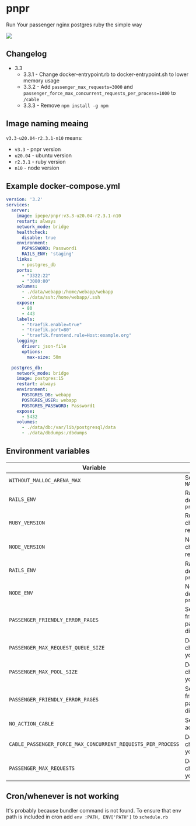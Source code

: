 # pnpr
Run Your passenger nginx postgres ruby the simple way

<a href="https://hub.docker.com/r/ipepe/pnpr/tags"><img src="https://img.shields.io/docker/pulls/ipepe/pnpr"></a>

## Changelog
 * 3.3
   * 3.3.1 - Change docker-entrypoint.rb to docker-entrypoint.sh to lower memory usage
   * 3.3.2 - Add `passenger_max_requests=3000` and `passenger_force_max_concurrent_requests_per_process=1000` to `/cable`
   * 3.3.3 - Remove `npm install -g npm`


## Image naming meaing

`v3.3-u20.04-r2.3.1-n10` means:
 * `v3.3` - pnpr version
 * `u20.04` - ubuntu version
 * `r2.3.1` - ruby version
 * `n10` - node version

## Example docker-compose.yml

```yaml
version: '3.2'
services:
  server:
    image: ipepe/pnpr:v3.3-u20.04-r2.3.1-n10
    restart: always
    network_mode: bridge
    healthcheck:
      disable: true
    environment:
      PGPASSWORD: Password1
      RAILS_ENV: 'staging'
    links:
      - postgres_db
    ports:
      - "3322:22"
      - "3080:80"
    volumes:
      - ./data/webapp:/home/webapp/webapp
      - ./data/ssh:/home/webapp/.ssh
    expose:
      - 80
      - 443
    labels:
      - "traefik.enable=true"
      - "traefik.port=80"
      - "traefik.frontend.rule=Host:example.org"
    logging:
      driver: json-file
      options:
        max-size: 50m

  postgres_db:
    network_mode: bridge
    image: postgres:15
    restart: always
    environment:
      POSTGRES_DB: webapp
      POSTGRES_USER: webapp
      POSTGRES_PASSWORD: Password1
    expose:
      - 5432
    volumes:
      - ./data/db:/var/lib/postgresql/data
      - ./data/dbdumps:/dbdumps
```

## Environment variables

| Variable                                                    | Description                                                         |
|-------------------------------------------------------------|---------------------------------------------------------------------|
| `WITHOUT_MALLOC_ARENA_MAX`                                  | Set to `1` to disable `MALLOC_ARENA_MAX=2`                          |
| `RAILS_ENV`                                                 | Rails environment, defaults to `production`                         |
| `RUBY_VERSION`                                              | Ruby version, changing it will not reinstall rbenv                  |
| `NODE_VERSION`                                              | Node version, changing it will not reinstall nodenv                 |
| `RAILS_ENV`                                                 | Rails environment, defaults to `production`                         |
| `NODE_ENV`                                                  | Node environment, defaults to `production`                          |
| `PASSENGER_FRIENDLY_ERROR_PAGES`                            | Set to `on` to enable friendly error pages. Set to `off` to disable |
| `PASSENGER_MAX_REQUEST_QUEUE_SIZE`                          | Default is `1000`, change it based on your preferences              |
| `PASSENGER_MAX_POOL_SIZE`                                   | Default is `60`, change it based on your preferences                |
| `PASSENGER_FRIENDLY_ERROR_PAGES`                            | Set to `on` to enable friendly error pages. Set to `off` to disable |
| `NO_ACTION_CABLE`                                           | Set to `1` to disable action cable                                  |
| `CABLE_PASSENGER_FORCE_MAX_CONCURRENT_REQUESTS_PER_PROCESS` | Default is `0`, change it based on your preferences                 |
| `PASSENGER_MAX_REQUESTS`                                    | Default is `3000`, change it based on your preferences              |


## Cron/whenever is not working

It's probably because bundler command is not found. To ensure that env path is included in cron add
`env :PATH, ENV['PATH']` to `schedule.rb`